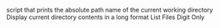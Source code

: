script that prints the absolute path name of the current working directory
Display current directory contents in a long format
List Files Digit Only
